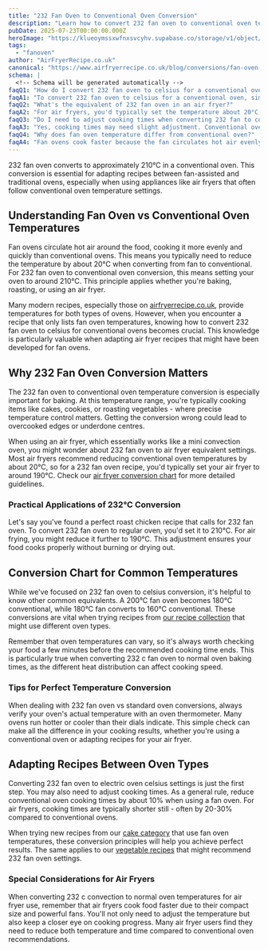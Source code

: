 ```yaml
---
title: "232 Fan Oven to Conventional Oven Conversion"
description: "Learn how to convert 232 fan oven to conventional oven temperature with our simple guide. Perfect for air fryer recipes and baking conversions."
pubDate: 2025-07-23T00:00:00.000Z
heroImage: "https://klueoymssxwfnxsvcyhv.supabase.co/storage/v1/object/public/Shmucket/232-fan-oven-to-conventional-oven-conversion.png"
tags:
  - "fanoven"
author: "AirFryerRecipe.co.uk"
canonical: "https://www.airfryerrecipe.co.uk/blog/conversions/fan-oven-to-conventional-oven/232-fan-oven-to-conventional-oven-conversion"
schema: |
  <!-- Schema will be generated automatically -->
faqQ1: "How do I convert 232 fan oven to celsius for a conventional oven?"
faqA1: "To convert 232 fan oven to celsius for a conventional oven, simply reduce the temperature by about 20°C. This means 232°C fan oven equals approximately 210°C in a conventional oven. This conversion works for most baking and roasting recipes."
faqQ2: "What's the equivalent of 232 fan oven in an air fryer?"
faqA2: "For air fryers, you'd typically set the temperature about 20°C lower than the fan oven setting. So 232°C fan oven would be about 190°C in an air fryer. However, always check your specific air fryer's manual as models can vary."
faqQ3: "Do I need to adjust cooking times when converting 232 fan to conventional oven?"
faqA3: "Yes, cooking times may need slight adjustment. Conventional ovens generally take about 10% longer than fan ovens at the same temperature. So if a recipe calls for 30 minutes at 232°C fan, you might need 33-35 minutes at 210°C conventional."
faqQ4: "Why does fan oven temperature differ from conventional oven?"
faqA4: "Fan ovens cook faster because the fan circulates hot air evenly around the food. This means they can achieve the same cooking results at slightly lower temperatures than conventional ovens. The 20°C difference accounts for this more efficient heat distribution."
---
```

<p>232 fan oven converts to approximately 210°C in a conventional oven. This conversion is essential for adapting recipes between fan-assisted and traditional ovens, especially when using appliances like air fryers that often follow conventional oven temperature settings.</p>

<h2>Understanding Fan Oven vs Conventional Oven Temperatures</h2>
<p>Fan ovens circulate hot air around the food, cooking it more evenly and quickly than conventional ovens. This means you typically need to reduce the temperature by about 20°C when converting from fan to conventional. For 232 fan oven to conventional oven conversion, this means setting your oven to around 210°C. This principle applies whether you're baking, roasting, or using an air fryer.</p>
<p>Many modern recipes, especially those on <a href=https://www.airfryerrecipe.co.uk>airfryerrecipe.co.uk</a>, provide temperatures for both types of ovens. However, when you encounter a recipe that only lists fan oven temperatures, knowing how to convert 232 fan oven to celsius for conventional ovens becomes crucial. This knowledge is particularly valuable when adapting air fryer recipes that might have been developed for fan ovens.</p>

<h2>Why 232 Fan Oven Conversion Matters</h2>
<p>The 232 fan oven to conventional oven temperature conversion is especially important for baking. At this temperature range, you're typically cooking items like cakes, cookies, or roasting vegetables - where precise temperature control matters. Getting the conversion wrong could lead to overcooked edges or underdone centres.</p>
<p>When using an air fryer, which essentially works like a mini convection oven, you might wonder about 232 fan oven to air fryer equivalent settings. Most air fryers recommend reducing conventional oven temperatures by about 20°C, so for a 232 fan oven recipe, you'd typically set your air fryer to around 190°C. Check our <a href=https://www.airfryerrecipe.co.uk/air-fryer-conversion-chart>air fryer conversion chart</a> for more detailed guidelines.</p>

<h3>Practical Applications of 232°C Conversion</h3>
<p>Let's say you've found a perfect roast chicken recipe that calls for 232 fan oven. To convert 232 fan oven to regular oven, you'd set it to 210°C. For air frying, you might reduce it further to 190°C. This adjustment ensures your food cooks properly without burning or drying out.</p>

<h2>Conversion Chart for Common Temperatures</h2>
<p>While we've focused on 232 fan oven to celsius conversion, it's helpful to know other common equivalents. A 200°C fan oven becomes 180°C conventional, while 180°C fan converts to 160°C conventional. These conversions are vital when trying recipes from <a href=https://www.airfryerrecipe.co.uk/recipes>our recipe collection</a> that might use different oven types.</p>
<p>Remember that oven temperatures can vary, so it's always worth checking your food a few minutes before the recommended cooking time ends. This is particularly true when converting 232 c fan oven to normal oven baking times, as the different heat distribution can affect cooking speed.</p>

<h3>Tips for Perfect Temperature Conversion</h3>
<p>When dealing with 232 fan oven vs standard oven conversions, always verify your oven's actual temperature with an oven thermometer. Many ovens run hotter or cooler than their dials indicate. This simple check can make all the difference in your cooking results, whether you're using a conventional oven or adapting recipes for your air fryer.</p>

<h2>Adapting Recipes Between Oven Types</h2>
<p>Converting 232 fan oven to electric oven celsius settings is just the first step. You may also need to adjust cooking times. As a general rule, reduce conventional oven cooking times by about 10% when using a fan oven. For air fryers, cooking times are typically shorter still - often by 20-30% compared to conventional ovens.</p>
<p>When trying new recipes from our <a href=https://www.airfryerrecipe.co.uk/recipe-category/cakes>cake category</a> that use fan oven temperatures, these conversion principles will help you achieve perfect results. The same applies to our <a href=https://www.airfryerrecipe.co.uk/recipe-category/vegetables>vegetable recipes</a> that might recommend 232 fan oven settings.</p>

<h3>Special Considerations for Air Fryers</h3>
<p>When converting 232 c convection to normal oven temperatures for air fryer use, remember that air fryers cook food faster due to their compact size and powerful fans. You'll not only need to adjust the temperature but also keep a closer eye on cooking progress. Many air fryer users find they need to reduce both temperature and time compared to conventional oven recommendations.</p>
